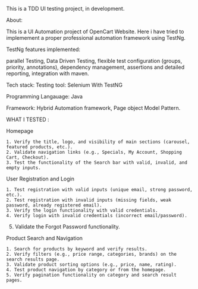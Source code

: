 This is a TDD UI testing project, in development.

About:

This is a UI Automation project of OpenCart Website. Here i have tried to implemement a proper professional automation framework using TestNg.


TestNg features implemented:

parallel Testing, Data Driven Testing, flexible test configuration (groups, priority, annotations), dependency management, assertions and detailed reporting, integration with maven. 


Tech stack:
Testing tool: Selenium With TestNG


Programming Langauage: Java


Framework: Hybrid Automation framework, Page object Model Pattern.

WHAT I TESTED : 

Homepage


	1. Verify the title, logo, and visibility of main sections (carousel, featured products, etc.).
	2. Validate navigation links (e.g., Specials, My Account, Shopping Cart, Checkout).
	3. Test the functionality of the Search bar with valid, invalid, and empty inputs.

 
User Registration and Login


	1. Test registration with valid inputs (unique email, strong password, etc.).
	2. Test registration with invalid inputs (missing fields, weak password, already registered email).
	3. Verify the login functionality with valid credentials.
	4. Verify login with invalid credentials (incorrect email/password).
  5. Validate the Forgot Password functionality.
  

Product Search and Navigation


	1. Search for products by keyword and verify results.
	2. Verify filters (e.g., price range, categories, brands) on the search results page.
	3. Validate product sorting options (e.g., price, name, rating).
	4. Test product navigation by category or from the homepage.
	5. Verify pagination functionality on category and search result pages.










